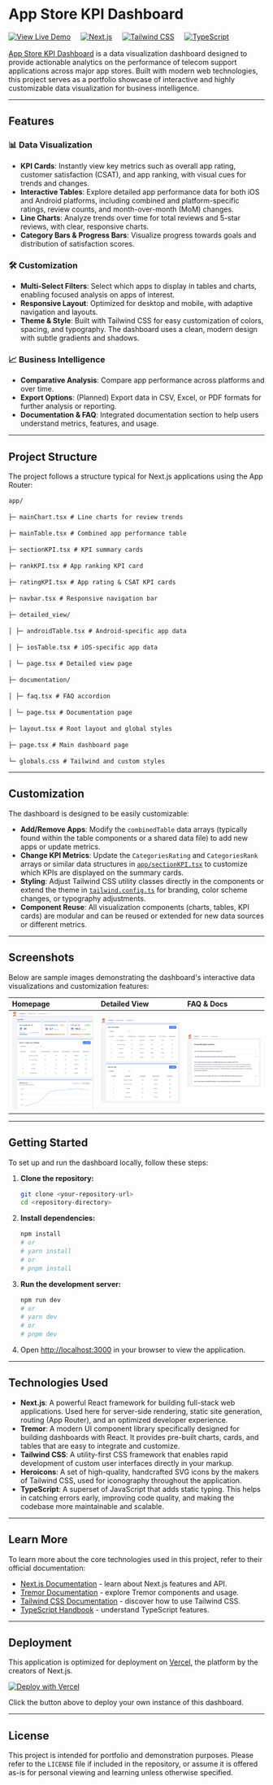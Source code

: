 # App Store KPI Dashboard


<div style="display: flex; align-items: center; gap: 20px; flex-wrap: wrap; margin-bottom: 16px;">
    <a href="https://app-kpi-dashboard.vercel.app/" target="_blank" rel="noreferrer">
        <img src="https://img.shields.io/badge/View%20Live-Demo-brightgreen?style=for-the-badge&logo=vercel" alt="View Live Demo"/>
    </a>
    <a href="https://nextjs.org/" target="_blank" rel="noreferrer">
        <img src="https://img.shields.io/badge/Next.js-000000?style=for-the-badge&logo=nextdotjs&logoColor=white" alt="Next.js"/>
    </a>
    <a href="https://tailwindcss.com/" target="_blank" rel="noreferrer">
        <img src="https://img.shields.io/badge/Tailwind_CSS-38B2AC?style=for-the-badge&logo=tailwind-css&logoColor=white" alt="Tailwind CSS"/>
    </a>
    <a href="https://www.typescriptlang.org/" target="_blank" rel="noreferrer">
        <img src="https://img.shields.io/badge/TypeScript-007ACC?style=for-the-badge&logo=typescript&logoColor=white" alt="TypeScript"/>
    </a>
</div>


[App Store KPI Dashboard](https://app-kpi-dashboard.vercel.app/) is a data visualization dashboard designed to provide actionable analytics on the performance of telecom support applications across major app stores. Built with modern web technologies, this project serves as a portfolio showcase of interactive and highly customizable data visualization for business intelligence.

---

## Features

### 📊 Data Visualization

-   **KPI Cards**: Instantly view key metrics such as overall app rating, customer satisfaction (CSAT), and app ranking, with visual cues for trends and changes.
-   **Interactive Tables**: Explore detailed app performance data for both iOS and Android platforms, including combined and platform-specific ratings, review counts, and month-over-month (MoM) changes.
-   **Line Charts**: Analyze trends over time for total reviews and 5-star reviews, with clear, responsive charts.
-   **Category Bars & Progress Bars**: Visualize progress towards goals and distribution of satisfaction scores.

### 🛠️ Customization

-   **Multi-Select Filters**: Select which apps to display in tables and charts, enabling focused analysis on apps of interest.
-   **Responsive Layout**: Optimized for desktop and mobile, with adaptive navigation and layouts.
-   **Theme & Style**: Built with Tailwind CSS for easy customization of colors, spacing, and typography. The dashboard uses a clean, modern design with subtle gradients and shadows.

### 📈 Business Intelligence

-   **Comparative Analysis**: Compare app performance across platforms and over time.
-   **Export Options**: (Planned) Export data in CSV, Excel, or PDF formats for further analysis or reporting.
-   **Documentation & FAQ**: Integrated documentation section to help users understand metrics, features, and usage.

---

## Project Structure

The project follows a structure typical for Next.js applications using the App Router:

```
app/

├─ mainChart.tsx # Line charts for review trends

├─ mainTable.tsx # Combined app performance table

├─ sectionKPI.tsx # KPI summary cards

├─ rankKPI.tsx # App ranking KPI card

├─ ratingKPI.tsx # App rating & CSAT KPI cards

├─ navbar.tsx # Responsive navigation bar

├─ detailed_view/

│ ├─ androidTable.tsx # Android-specific app data

│ ├─ iosTable.tsx # iOS-specific app data

│ └─ page.tsx # Detailed view page

├─ documentation/

│ ├─ faq.tsx # FAQ accordion

│ └─ page.tsx # Documentation page

├─ layout.tsx # Root layout and global styles

├─ page.tsx # Main dashboard page

└─ globals.css # Tailwind and custom styles

```
---

## Customization

The dashboard is designed to be easily customizable:

-   **Add/Remove Apps**: Modify the `combinedTable` data arrays (typically found within the table components or a shared data file) to add new apps or update metrics.
-   **Change KPI Metrics**: Update the `CategoriesRating` and `CategoriesRank` arrays or similar data structures in [`app/sectionKPI.tsx`](app/sectionKPI.tsx) to customize which KPIs are displayed on the summary cards.
-   **Styling**: Adjust Tailwind CSS utility classes directly in the components or extend the theme in [`tailwind.config.ts`](tailwind.config.ts) for branding, color scheme changes, or typography adjustments.
-   **Component Reuse**: All visualization components (charts, tables, KPI cards) are modular and can be reused or extended for new data sources or different metrics.

---

## Screenshots

Below are sample images demonstrating the dashboard's interactive data visualizations and customization features:

| Homepage                                   | Detailed View                                        | FAQ & Docs                               |
| :----------------------------------------- | :--------------------------------------------------- | :--------------------------------------- |
| ![Homepage](screenshots/homepage.png)      | ![Detailed View](screenshots/detailed_view.png)      | ![FAQ & Docs](screenshots/faq.png)       |

---

## Getting Started

To set up and run the dashboard locally, follow these steps:

1.  **Clone the repository:**
    ```bash
    git clone <your-repository-url>
    cd <repository-directory>
    ```

2.  **Install dependencies:**
    ```bash
    npm install
    # or
    # yarn install
    # or
    # pnpm install
    ```

3.  **Run the development server:**
    ```bash
    npm run dev
    # or
    # yarn dev
    # or
    # pnpm dev
    ```

4.  Open [http://localhost:3000](http://localhost:3000) in your browser to view the application.

---

## Technologies Used

-   **Next.js**: A powerful React framework for building full-stack web applications. Used here for server-side rendering, static site generation, routing (App Router), and an optimized developer experience.
-   **Tremor**: A modern UI component library specifically designed for building dashboards with React. It provides pre-built charts, cards, and tables that are easy to integrate and customize.
-   **Tailwind CSS**: A utility-first CSS framework that enables rapid development of custom user interfaces directly in your markup.
-   **Heroicons**: A set of high-quality, handcrafted SVG icons by the makers of Tailwind CSS, used for iconography throughout the application.
-   **TypeScript**: A superset of JavaScript that adds static typing. This helps in catching errors early, improving code quality, and making the codebase more maintainable and scalable.

---

## Learn More

To learn more about the core technologies used in this project, refer to their official documentation:

-   [Next.js Documentation](https://nextjs.org/docs) - learn about Next.js features and API.
-   [Tremor Documentation](https://www.tremor.so/docs) - explore Tremor components and usage.
-   [Tailwind CSS Documentation](https://tailwindcss.com/docs) - discover how to use Tailwind CSS.
-   [TypeScript Handbook](https://www.typescriptlang.org/docs/handbook/) - understand TypeScript features.

---

## Deployment

This application is optimized for deployment on [Vercel](https://vercel.com/), the platform by the creators of Next.js.

[![Deploy with Vercel](https://vercel.com/button)](https://vercel.com/new?utm_medium=default-template&filter=next.js&utm_source=create-next-app&utm_campaign=create-next-app-readme)

Click the button above to deploy your own instance of this dashboard.

---

## License

This project is intended for portfolio and demonstration purposes. Please refer to the `LICENSE` file if included in the repository, or assume it is offered as-is for personal viewing and learning unless otherwise specified.
